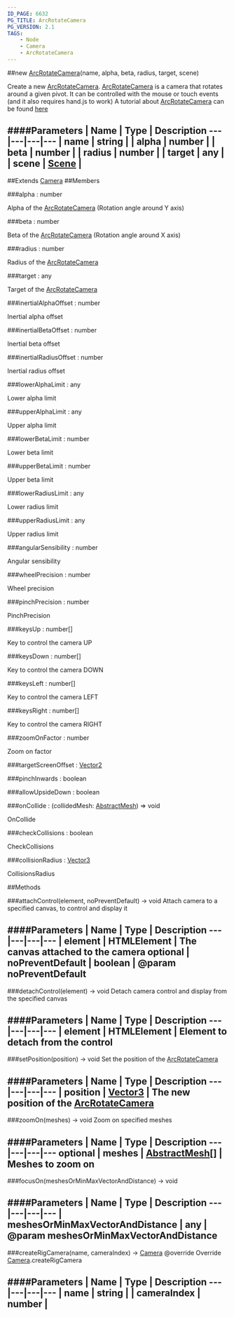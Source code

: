 ```yaml
---
ID_PAGE: 6632
PG_TITLE: ArcRotateCamera
PG_VERSION: 2.1
TAGS:
    - Node
    - Camera
    - ArcRotateCamera
---
```

##new [ArcRotateCamera](page.php?p=6632)(name, alpha, beta, radius, target, scene)



Create a new [ArcRotateCamera](page.php?p=6632).
 [ArcRotateCamera](page.php?p=6632) is a camera that rotates around a given pivot. It can be controlled with the mouse or touch events (and it also requires hand.js to work)
A tutorial about [ArcRotateCamera](page.php?p=6632) can be found [here](https://github.com/BabylonJS/Babylon.js/wiki/05-Cameras)




####Parameters
 | Name | Type | Description
---|---|---|---
 | name | string | 
 | alpha | number | 
 | beta | number | 
 | radius | number | 
 | target | any | 
 | scene | [Scene](page.php?p=6662) | 
---

##Extends
 [Camera](page.php?p=6631)
##Members

###alpha : number




Alpha of the [ArcRotateCamera](page.php?p=6632) (Rotation angle around Y axis)



###beta : number




Beta of the [ArcRotateCamera](page.php?p=6632) (Rotation angle around X axis)



###radius : number




Radius of the [ArcRotateCamera](page.php?p=6632)



###target : any




Target of the [ArcRotateCamera](page.php?p=6632)



###inertialAlphaOffset : number




Inertial alpha offset



###inertialBetaOffset : number




Inertial beta offset



###inertialRadiusOffset : number




Inertial radius offset



###lowerAlphaLimit : any




Lower alpha limit



###upperAlphaLimit : any




Upper alpha limit



###lowerBetaLimit : number




Lower beta limit



###upperBetaLimit : number




Upper beta limit



###lowerRadiusLimit : any




Lower radius limit



###upperRadiusLimit : any




Upper radius limit



###angularSensibility : number




Angular sensibility



###wheelPrecision : number




Wheel precision



###pinchPrecision : number




PinchPrecision









###keysUp : number[]




Key to control the camera UP



###keysDown : number[]




Key to control the camera DOWN



###keysLeft : number[]




Key to control the camera LEFT



###keysRight : number[]




Key to control the camera RIGHT



###zoomOnFactor : number




Zoom on factor



###targetScreenOffset : [Vector2](page.php?p=6750)




###pinchInwards : boolean


###allowUpsideDown : boolean


###onCollide : (collidedMesh: [AbstractMesh](page.php?p=6657)) =&gt; void




OnCollide



###checkCollisions : boolean




CheckCollisions



###collisionRadius : [Vector3](page.php?p=6751)




CollisionsRadius





##Methods

###attachControl(element, noPreventDefault) &rarr; void
Attach camera to a specified canvas, to control and display it





####Parameters
 | Name | Type | Description
---|---|---|---
 | element | HTMLElement | The canvas attached to the camera
optional | noPreventDefault | boolean | @param noPreventDefault
---

###detachControl(element) &rarr; void
Detach camera control and display from the specified canvas





####Parameters
 | Name | Type | Description
---|---|---|---
 | element | HTMLElement | Element to detach from the control
---

###setPosition(position) &rarr; void
Set the position of the [ArcRotateCamera](page.php?p=6632)





####Parameters
 | Name | Type | Description
---|---|---|---
 | position | [Vector3](page.php?p=6751) | The new position of the [ArcRotateCamera](page.php?p=6632)
---

###zoomOn(meshes) &rarr; void
Zoom on specified meshes





####Parameters
 | Name | Type | Description
---|---|---|---
optional | meshes | [AbstractMesh](page.php?p=6657)[] | Meshes to zoom on
---

###focusOn(meshesOrMinMaxVectorAndDistance) &rarr; void

####Parameters
 | Name | Type | Description
---|---|---|---
 | meshesOrMinMaxVectorAndDistance | any | @param meshesOrMinMaxVectorAndDistance
---

###createRigCamera(name, cameraIndex) &rarr; [Camera](page.php?p=6631)
@override
Override [Camera](page.php?p=6631).createRigCamera

####Parameters
 | Name | Type | Description
---|---|---|---
 | name | string | 
 | cameraIndex | number | 
---
